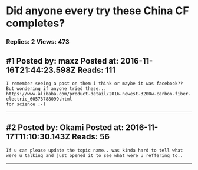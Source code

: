 # Did anyone every try these China CF completes?

### Replies: 2 Views: 473

## \#1 Posted by: maxz Posted at: 2016-11-16T21:44:23.598Z Reads: 111

```
I remember seeing a post on them i think or maybe it was facebook?? But wondering if anyone tried these... https://www.alibaba.com/product-detail/2016-newest-3200w-carbon-fiber-electric_60573788099.html
for science ;-)
```

---
## \#2 Posted by: Okami Posted at: 2016-11-17T11:10:30.143Z Reads: 56

```
If u can please update the topic name.. was kinda hard to tell what were u talking and just opened it to see what were u reffering to..
```

---

